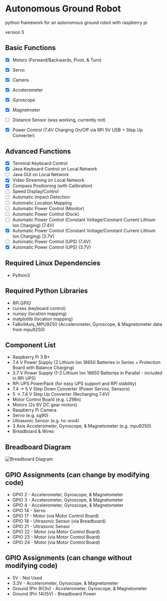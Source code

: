 # Autonomous Ground Robot
python framework for an autonomous ground robot with raspberry pi

version 5

## Basic Functions
- [x] Motors (Forward/Backwards, Pivot, & Turn)
- [x] Servo
- [x] Camera
- [x] Accelerometer
- [x] Gyroscope
- [x] Magnetmeter
- [ ] Distance Sensor (was working, currently not)
- [x] Power Control (7.4V Charging On/Off via RPi 5V USB + Step Up Converter)

 
## Advanced Functions
- [x] Terminal Keyboard Control
- [x] Java Keyboard Control on Local Network
- [ ] Java GUI on Local Network
- [x] Video Streaming on Local Network
- [x] Compass Positioning (with Calibration)
- [ ] Speed Display/Control
- [ ] Automatic Impact Detection
- [ ] Automatic Location Mapping
- [ ] Automatic Power Control (Monitor)
- [ ] Automatic Power Control (Dock)
- [ ] Automatic Power Control (Constant Voltage/Constant Current Lithium Ion Charging) (7.4V)
- [x] Automatic Power Control (Constant Voltage/Constant Current Lithium Ion Charging) (3.7V) 
- [ ] Automatic Power Control (UPS) (7.4V)
- [x] Automatic Power Control (UPS) (3.7V)

## Required Linux Dependencies
* Python3

## Required Python Libraries
* RPi.GPIO
* curses (keyboard control)
* numpy (location mapping)
* matplotlib (location mapping)
* FaBo9Axis_MPU9250 (Accelerometer, Gyroscope, & Magnetometer data from mpu9250)

## Component List
* Raspberry Pi 3 B+
* 7.4 V Power Supply (2 Lithium Ion 18650 Batteries in Series + Protection Board with Balance Charging)
* 3.7 V Power Supply (1-2 Lithium Ion 18650 Batteries in Parallel - included in RPi UPS)
* RPi UPS PowerPack (for easy UPS support and RPI stability)
* 7.4 -> 5 V Step Down Converter (Power Servos, Sensors)
* 5 -> 7.4 V Step Up Converter (Recharging 7.4V)
* Motor Control Board (e.g. L298n)
* Motors (2x 6V DC gear motors)
* Raspberry Pi Camera
* Servo (e.g. sg90)
* Ultrasonic Sensor (e.g. hc-sro4)
* 3 Axis Accelerometer, Gyroscope, & Magnetometer (e.g. mpu9250)
* Breadboard & Wires

## Breadboard Diagram
![Breadboard Diagram](https://github.com/christhiele/robotika/blob/master/misc/tankv5_bb.png)

## GPIO Assignments (can change by modifying code)
* GPIO 2 - Accelerometer, Gyroscope, & Magnetometer
* GPIO 3 - Accelerometer, Gyroscope, & Magnetometer
* GPIO 4 - Accelerometer, Gyroscope, & Magnetometer
* GPIO 14 - Servo
* GPIO 17 - Motor (via Motor Control Board)
* GPIO 18 - Ultrasonic Sensor (via Breadboard)
* GPIO 21 - Ultrasonic Sensor
* GPIO 22 - Motor (via Motor Control Board)
* GPIO 23 - Motor (via Motor Control Board)
* GPIO 24 - Motor (via Motor Control Board)

## GPIO Assignments (can change without modifying code)
* 5V - Not Used
* 3.3V - Accelerometer, Gyroscope, & Magnetometer
* Ground (Pin 9)(3v) - Accelerometer, Gyroscope, & Magnetometer
* Ground (Pin 14)(5V) - Breadboard Power
